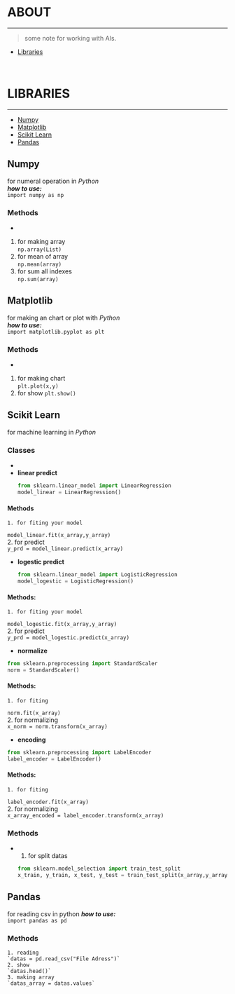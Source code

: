 # ABOUT
---

> some note for working with AIs.

- [Libraries](#libraries)
<br>

# LIBRARIES
---
- [Numpy](#numpy)
- [Matplotlib](#matplotlib)
- [Scikit Learn](#scikit-learn)
- [Pandas](#pandas)

## Numpy
for numeral operation in *Python*<br>
***how to use:***<br>
`import numpy as np`<br>
### Methods
-
1. for making array  
	`np.array(List)`   
2. for mean of array  
	`np.mean(array)`
3. for sum all indexes  
	`np.sum(array)`

## Matplotlib
for making an chart or plot with *Python*  
***how to use:***  
`import matplotlib.pyplot as plt`  
### Methods
-
1. for making chart  
	`plt.plot(x,y)`   
2. for show 
	`plt.show()`

## Scikit Learn
for machine learning in *Python*  
### Classes
-
- **linear predict**
    ```Python
    from sklearn.linear_model import LinearRegression
    model_linear = LinearRegression()
    ```  
#### Methods
	1. for fiting your model  
`model_linear.fit(x_array,y_array)`  
	2. for predict  
`y_prd = model_linear.predict(x_array)`  

- **logestic predict**
    ```Python
    from sklearn.linear_model import LogisticRegression
    model_logestic = LogisticRegression()
    ```  
#### Methods:
	1. for fiting your model  
`model_logestic.fit(x_array,y_array)`  
	2. for predict  
`y_prd = model_logestic.predict(x_array)`  

- **normalize**  
 ```Python
 from sklearn.preprocessing import StandardScaler
 norm = StandardScaler()
 ```  
 #### Methods:
    1. for fiting  
   `norm.fit(x_array)`  
    2. for normalizing  
    `x_norm = norm.transform(x_array)`  

- **encoding**
```Python
from sklearn.preprocessing import LabelEncoder
label_encoder = LabelEncoder()
```
#### Methods:
    1. for fiting  
   `label_encoder.fit(x_array)`  
    2. for normalizing  
    `x_array_encoded = label_encoder.transform(x_array)`  

### Methods
-
    1. for split datas  
    ```Python
    from sklearn.model_selection import train_test_split
    x_train, y_train, x_test, y_test = train_test_split(x_array,y_array,test_size=0.2)
    ```  

## Pandas
for reading csv in python
***how to use:***  
`import pandas as pd`  
### Methods
    1. reading
    `datas = pd.read_csv("File Adress")`
    2. show
    `datas.head()`
    3. making array
    `datas_array = datas.values`